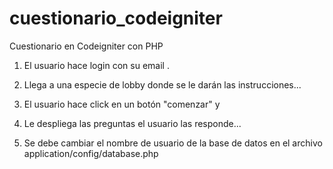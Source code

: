 cuestionario_codeigniter
========================

Cuestionario en Codeigniter con PHP 

1. El usuario hace login con su email . 
2. Llega a una especie de lobby donde se le darán las instrucciones...
3. El usuario hace click en un botón "comenzar" y 
4. Le despliega las preguntas el usuario las responde...

1. Se debe cambiar el nombre de usuario de la base de datos en el archivo application/config/database.php 


